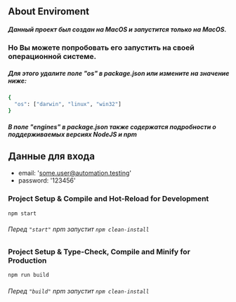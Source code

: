 ## About Enviroment

##### Данный проект был создан на MacOS и запустится только на MacOS.

### Но Вы можете попробовать его запустить на своей операционной системе.

##### Для этого удалите поле "os" в package.json или измените на значение ниже:

```sh
{
  "os": ["darwin", "linux", "win32"]
}
```

##### В поле "engines" в package.json также содержатся подробности о поддерживаемых версиях NodeJS и npm

## Данные для входа

- email: 'some.user@automation.testing'
- password: '123456'

### Project Setup & Compile and Hot-Reload for Development

```sh
npm start
```

###### Перед `"start"` npm запустит `npm clean-install`

### Project Setup & Type-Check, Compile and Minify for Production

```sh
npm run build
```

###### Перед `"build"` npm запустит `npm clean-install`
